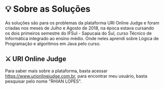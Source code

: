 # 💡 Sobre as Soluções

As soluções são para os problemas da plataforma URI Online Judge e foram criadas nos meses de Julho e Agosto de 2018, na época estava cursando os dois primeiros semestre do IFSul - Sapucaia do Sul, curso Técnico de Informática integrado ao ensino médio. Onde neles aprendi sobre Lógica de Programação e algoritmos em Java pelo curso.

## ⚔ URI Online Judge

Para saber mais sobre a plataforma, basta acessar https://www.urionlinejudge.com.br, para encontrar meu usuário, basta pesquisar pelo nome "RHIAN LOPES".


